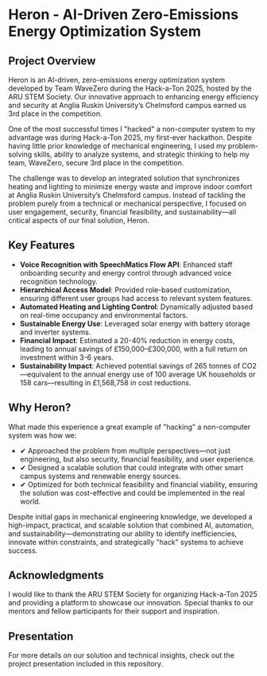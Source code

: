 # Heron - AI-Driven Zero-Emissions Energy Optimization System

## Project Overview
Heron is an AI-driven, zero-emissions energy optimization system developed by Team WaveZero during the Hack-a-Ton 2025, hosted by the ARU STEM Society. Our innovative approach to enhancing energy efficiency and security at Anglia Ruskin University’s Chelmsford campus earned us 3rd place in the competition.

One of the most successful times I "hacked" a non-computer system to my advantage was during Hack-a-Ton 2025, my first-ever hackathon. Despite having little prior knowledge of mechanical engineering, I used my problem-solving skills, ability to analyze systems, and strategic thinking to help my team, WaveZero, secure 3rd place in the competition.

The challenge was to develop an integrated solution that synchronizes heating and lighting to minimize energy waste and improve indoor comfort at Anglia Ruskin University’s Chelmsford campus. Instead of tackling the problem purely from a technical or mechanical perspective, I focused on user engagement, security, financial feasibility, and sustainability—all critical aspects of our final solution, Heron.

## Key Features
- **Voice Recognition with SpeechMatics Flow API**: Enhanced staff onboarding security and energy control through advanced voice recognition technology.
- **Hierarchical Access Model**: Provided role-based customization, ensuring different user groups had access to relevant system features.
- **Automated Heating and Lighting Control**: Dynamically adjusted based on real-time occupancy and environmental factors.
- **Sustainable Energy Use**: Leveraged solar energy with battery storage and inverter systems.
- **Financial Impact**: Estimated a 20-40% reduction in energy costs, leading to annual savings of £150,000–£300,000, with a full return on investment within 3-6 years.
- **Sustainability Impact**: Achieved potential savings of 265 tonnes of CO2—equivalent to the annual energy use of 100 average UK households or 158 cars—resulting in £1,568,758 in cost reductions.

## Why Heron?
What made this experience a great example of "hacking" a non-computer system was how we:
- ✔ Approached the problem from multiple perspectives—not just engineering, but also security, financial feasibility, and user experience.
- ✔ Designed a scalable solution that could integrate with other smart campus systems and renewable energy sources.
- ✔ Optimized for both technical feasibility and financial viability, ensuring the solution was cost-effective and could be implemented in the real world.

Despite initial gaps in mechanical engineering knowledge, we developed a high-impact, practical, and scalable solution that combined AI, automation, and sustainability—demonstrating our ability to identify inefficiencies, innovate within constraints, and strategically "hack" systems to achieve success.

## Acknowledgments
I would like to thank the ARU STEM Society for organizing Hack-a-Ton 2025 and providing a platform to showcase our innovation. Special thanks to our mentors and fellow participants for their support and inspiration.

## Presentation
For more details on our solution and technical insights, check out the project presentation included in this repository.
